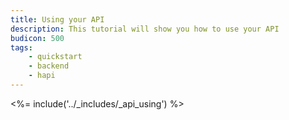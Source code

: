 ```yaml
---
title: Using your API
description: This tutorial will show you how to use your API
budicon: 500
tags:
    - quickstart
    - backend
    - hapi
---
```


<%= include('../_includes/_api_using') %> 
